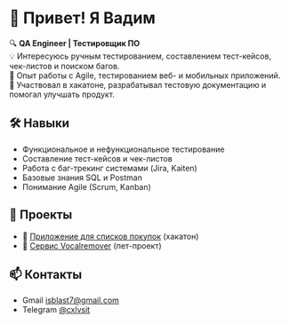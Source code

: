 # 👋 Привет! Я Вадим  

🔍 **QA Engineer | Тестировщик ПО**  
💡 Интересуюсь ручным тестированием, составлением тест-кейсов, чек-листов и поиском багов.  
🚀 Опыт работы с Agile, тестированием веб- и мобильных приложений.  
📌 Участвовал в хакатоне, разрабатывал тестовую документацию и помогал улучшать продукт.  

## 🛠 Навыки  
- Функциональное и нефункциональное тестирование  
- Составление тест-кейсов и чек-листов  
- Работа с баг-трекинг системами (Jira, Kaiten)  
- Базовые знания SQL и Postman
- Понимание Agile (Scrum, Kanban)  

## 📂 Проекты  
- 📝 [Приложение для списков покупок](https://github.com/Cxlvsit/shopping-list-app)  (хакатон)
- 📱  [Сервис Vocalremover](https://github.com/Cxlvsit/Vocalremover)  (пет-проект)  

## 📫 Контакты  
- Gmail isblast7@gmail.com
- Telegram [@cxlvsit](https://t.me/cxlvsit)
